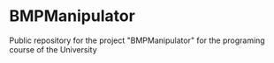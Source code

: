 # BMPManipulator
Public repository for the project "BMPManipulator" for the programing course of the University

